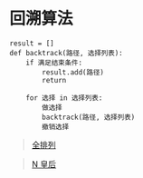# 回溯算法

```
result = []
def backtrack(路径, 选择列表):
    if 满足结束条件:
        result.add(路径)
        return

    for 选择 in 选择列表:
        做选择
        backtrack(路径, 选择列表)
        撤销选择
```

> [全排列](https://leetcode-cn.com/problems/permutations/)

> [N 皇后](https://leetcode-cn.com/problems/n-queens/)
